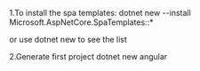 1.To install the spa templates:
dotnet new --install Microsoft.AspNetCore.SpaTemplates::*

or use dotnet new to see the list

2.Generate first project
dotnet new angular
